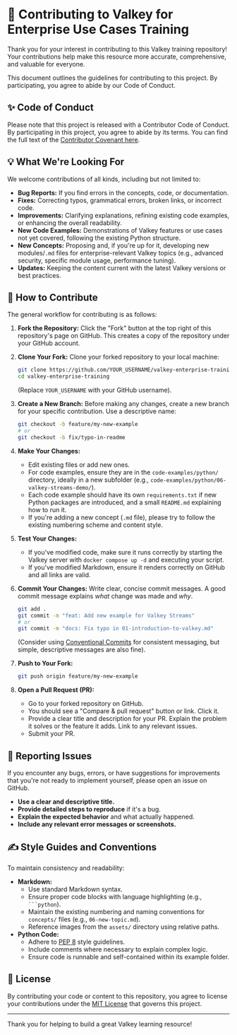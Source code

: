 # 🤝 Contributing to Valkey for Enterprise Use Cases Training

Thank you for your interest in contributing to this Valkey training repository! Your contributions help make this resource more accurate, comprehensive, and valuable for everyone.

This document outlines the guidelines for contributing to this project. By participating, you agree to abide by our Code of Conduct.

## ✨ Code of Conduct

Please note that this project is released with a Contributor Code of Conduct. By participating in this project, you agree to abide by its terms. You can find the full text of the [Contributor Covenant here](https://www.contributor-covenant.org/version/2/0/code_of_conduct.html).

## 💡 What We're Looking For

We welcome contributions of all kinds, including but not limited to:

* **Bug Reports:** If you find errors in the concepts, code, or documentation.
* **Fixes:** Correcting typos, grammatical errors, broken links, or incorrect code.
* **Improvements:** Clarifying explanations, refining existing code examples, or enhancing the overall readability.
* **New Code Examples:** Demonstrations of Valkey features or use cases not yet covered, following the existing Python structure.
* **New Concepts:** Proposing and, if you're up for it, developing new modules/`.md` files for enterprise-relevant Valkey topics (e.g., advanced security, specific module usage, performance tuning).
* **Updates:** Keeping the content current with the latest Valkey versions or best practices.

## 🚀 How to Contribute

The general workflow for contributing is as follows:

1. **Fork the Repository:** Click the "Fork" button at the top right of this repository's page on GitHub. This creates a copy of the repository under your GitHub account.

2. **Clone Your Fork:** Clone your forked repository to your local machine:
   
   ```bash
   git clone https://github.com/YOUR_USERNAME/valkey-enterprise-training.git
   cd valkey-enterprise-training
   ```
   
   (Replace `YOUR_USERNAME` with your GitHub username).

3. **Create a New Branch:** Before making any changes, create a new branch for your specific contribution. Use a descriptive name:
   
   ```bash
   git checkout -b feature/my-new-example
   # or
   git checkout -b fix/typo-in-readme
   ```

4. **Make Your Changes:**
   
   * Edit existing files or add new ones.
   * For code examples, ensure they are in the `code-examples/python/` directory, ideally in a new subfolder (e.g., `code-examples/python/06-valkey-streams-demo/`).
   * Each code example should have its own `requirements.txt` if new Python packages are introduced, and a small `README.md` explaining how to run it.
   * If you're adding a new concept (`.md` file), please try to follow the existing numbering scheme and content style.

5. **Test Your Changes:**
   
   * If you've modified code, make sure it runs correctly by starting the Valkey server with `docker compose up -d` and executing your script.
   * If you've modified Markdown, ensure it renders correctly on GitHub and all links are valid.

6. **Commit Your Changes:**
   Write clear, concise commit messages. A good commit message explains *what* change was made and *why*.
   
   ```bash
   git add .
   git commit -m "feat: Add new example for Valkey Streams"
   # or
   git commit -m "docs: Fix typo in 01-introduction-to-valkey.md"
   ```
   
   (Consider using [Conventional Commits](https://www.conventionalcommits.org/en/v1.0.0/) for consistent messaging, but simple, descriptive messages are also fine).

7. **Push to Your Fork:**
   
   ```bash
   git push origin feature/my-new-example
   ```

8. **Open a Pull Request (PR):**
   
   * Go to your forked repository on GitHub.
   * You should see a "Compare & pull request" button or link. Click it.
   * Provide a clear title and description for your PR. Explain the problem it solves or the feature it adds. Link to any relevant issues.
   * Submit your PR.

## 🐛 Reporting Issues

If you encounter any bugs, errors, or have suggestions for improvements that you're not ready to implement yourself, please open an issue on GitHub.

* **Use a clear and descriptive title.**
* **Provide detailed steps to reproduce** if it's a bug.
* **Explain the expected behavior** and what actually happened.
* **Include any relevant error messages or screenshots.**

## ✍️ Style Guides and Conventions

To maintain consistency and readability:

* **Markdown:**
  * Use standard Markdown syntax.
  * Ensure proper code blocks with language highlighting (e.g., `` ```python ``).
  * Maintain the existing numbering and naming conventions for `concepts/` files (e.g., `06-new-topic.md`).
  * Reference images from the `assets/` directory using relative paths.
* **Python Code:**
  * Adhere to [PEP 8](https://peps.python.org/pep-0008/) style guidelines.
  * Include comments where necessary to explain complex logic.
  * Ensure code is runnable and self-contained within its example folder.

## 📜 License

By contributing your code or content to this repository, you agree to license your contributions under the [MIT License](LICENSE) that governs this project.

---

Thank you for helping to build a great Valkey learning resource!
